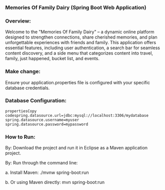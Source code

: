 
### Memories Of Family Dairy (Spring Boot Web Application)

### Overview:

Welcome to the "Memories Of Family Dairy" – a dynamic online platform designed to strengthen connections, share cherished memories, and plan unforgettable experiences with friends and family. This application offers essential features, including user authentication, a search bar for seamless content discovery, and a side menu that categorizes content into travel, family, just happened, bucket list, and events.

### Make change:

Ensure your application.properties file is configured with your specific database credentials.

### Database Configuration:

    propertiesCopy codespring.datasource.url=jdbc:mysql://localhost:3306/mydatabase
    spring.datasource.username=myuser
    spring.datasource.password=mypassword
    
### How to Run:

By:
Download the project and run it in Eclipse as a Maven application project.

By:
Run through the command line:

a. Install Maven: ./mvnw spring-boot:run

b. Or using Maven directly: mvn spring-boot:run
 
